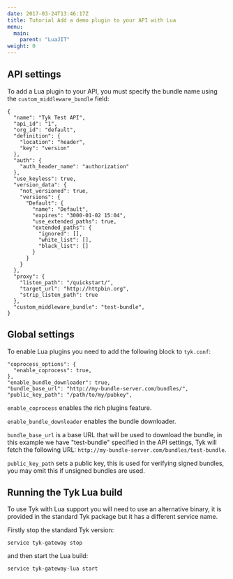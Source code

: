 ```yaml
---
date: 2017-03-24T13:46:17Z
title: Tutorial Add a demo plugin to your API with Lua
menu:
  main:
    parent: "LuaJIT"
weight: 0 
---
```


## API settings

To add a Lua plugin to your API, you must specify the bundle name using the `custom_middleware_bundle` field:

```{.json}
{
  "name": "Tyk Test API",
  "api_id": "1",
  "org_id": "default",
  "definition": {
    "location": "header",
    "key": "version"
  },
  "auth": {
    "auth_header_name": "authorization"
  },
  "use_keyless": true,
  "version_data": {
    "not_versioned": true,
    "versions": {
      "Default": {
        "name": "Default",
        "expires": "3000-01-02 15:04",
        "use_extended_paths": true,
        "extended_paths": {
          "ignored": [],
          "white_list": [],
          "black_list": []
        }
      }
    }
  },
  "proxy": {
    "listen_path": "/quickstart/",
    "target_url": "http://httpbin.org",
    "strip_listen_path": true
  },
  "custom_middleware_bundle": "test-bundle",
}
```

## Global settings

To enable Lua plugins you need to add the following block to `tyk.conf`:

```{.copyWrapper}
"coprocess_options": {
  "enable_coprocess": true,
},
"enable_bundle_downloader": true,
"bundle_base_url": "http://my-bundle-server.com/bundles/",
"public_key_path": "/path/to/my/pubkey",
```

`enable_coprocess` enables the rich plugins feature.

`enable_bundle_downloader` enables the bundle downloader.

`bundle_base_url` is a base URL that will be used to download the bundle, in this example we have "test-bundle" specified in the API settings, Tyk will fetch the following URL: `http://my-bundle-server.com/bundles/test-bundle`.

`public_key_path` sets a public key, this is used for verifying signed bundles, you may omit this if unsigned bundles are used.

## Running the Tyk Lua build

To use Tyk with Lua support you will need to use an alternative binary, it is provided in the standard Tyk package but it has a different service name.

Firstly stop the standard Tyk version:

```{.copyWrapper}
service tyk-gateway stop
```

and then start the Lua build:

```{.copyWrapper}
service tyk-gateway-lua start
```
